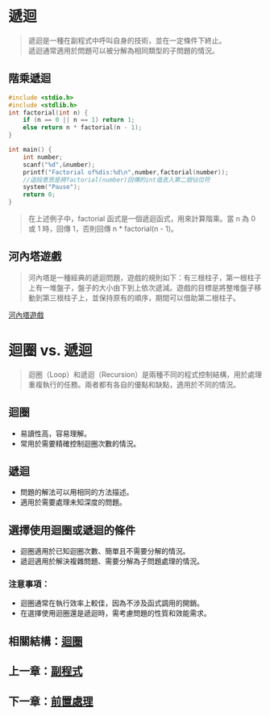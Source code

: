 # 遞迴

> 遞迴是一種在副程式中呼叫自身的技術，並在一定條件下終止。  
> 遞迴通常適用於問題可以被分解為相同類型的子問題的情況。

## 階乘遞迴

```c
#include <stdio.h>
#include <stdlib.h>
int factorial(int n) {
    if (n == 0 || n == 1) return 1;
    else return n * factorial(n - 1);
}

int main() {
    int number;
    scanf("%d",&number);
    printf("Factorial of%dis:%d\n",number,factorial(number));
    //這段意思是將factorial(number)回傳的int值丟入第二個佔位符
    system("Pause");
    return 0;
}
```
> 在上述例子中，factorial 函式是一個遞迴函式，用來計算階乘。當 n 為 0 或 1 時，回傳 1，否則回傳 n * factorial(n - 1)。

## 河內塔遊戲

> 河內塔是一種經典的遞迴問題，遊戲的規則如下：有三根柱子，第一根柱子上有一堆盤子，盤子的大小由下到上依次遞減。遊戲的目標是將整堆盤子移動到第三根柱子上，並保持原有的順序，期間可以借助第二根柱子。

[河內塔遊戲](https://www.novelgames.com/zh-HK/tower/)

# 迴圈 vs. 遞迴

> 迴圈（Loop）和遞迴（Recursion）是兩種不同的程式控制結構，用於處理重複執行的任務。兩者都有各自的優點和缺點，適用於不同的情況。

## 迴圈
- 易讀性高，容易理解。
- 常用於需要精確控制迴圈次數的情況。

## 遞迴
- 問題的解法可以用相同的方法描述。
- 適用於需要處理未知深度的問題。

## 選擇使用迴圈或遞迴的條件
- 迴圈適用於已知迴圈次數、簡單且不需要分解的情況。
- 遞迴適用於解決複雜問題、需要分解為子問題處理的情況。

### 注意事項：
- 迴圈通常在執行效率上較佳，因為不涉及函式調用的開銷。
- 在選擇使用迴圈還是遞迴時，需考慮問題的性質和效能需求。

## 相關結構：[迴圈](https://github.com/xixa3333/C-Textbook/blob/main/%E8%BF%B4%E5%9C%88.md)
## 上一章：[副程式](https://github.com/xixa3333/C-Textbook/blob/main/%E5%89%AF%E7%A8%8B%E5%BC%8F.md)
## 下一章：[前置處理](https://github.com/xixa3333/C-Textbook/blob/main/%E5%89%8D%E7%BD%AE%E8%99%95%E7%90%86.md)

